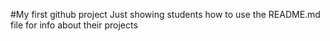 #My first github project
Just showing students how to use the README.md file for
info about their projects